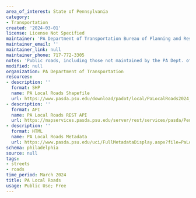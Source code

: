```yaml
---
area_of_interest: State of Pennsylvania
category:
- Transportation
created: '2024-03-01'
license: License Not Specified
maintainer: 'PA Department of Transportation Bureau of Planning and Research'
maintainer_email: ''
maintainer_link: null
maintainer_phone: 717-772-3305
notes: 'Public roads, including those not maintained by the PA Dept. of Transportation.'
modified: null
organization: PA Department of Transportation
resources:
- description: ''
  format: SHP
  name: PA Local Roads Shapefile
  url: https://www.pasda.psu.edu/download/padot/local/PaLocalRoads2024_03.zip
- description: ''
  format: API
  name: PA Local Roads REST API
  url: https://mapservices.pasda.psu.edu/server/rest/services/pasda/PennDOT/MapServer
- description: ''
  format: HTML
  name: PA Local Roads Metadata
  url: https://www.pasda.psu.edu/uci/FullMetadataDisplay.aspx?file=PaLocalRoads2024_03.xml
schema: philadelphia
source: null
tags: 
- streets
- roads
time_period: March 2024
title: PA Local Roads
usage: Public Use; Free
---
```



